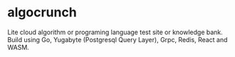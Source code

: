 # algocrunch
Lite cloud  algorithm or programing language test site or knowledge bank. Build using Go, Yugabyte (Postgresql Query Layer), Grpc, Redis, React and WASM.
